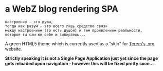 
# a WebZ blog rendering SPA

```
настроение - это душа,  
тогда как разум - это всего лишь средство связи  
между настроением (то есть душой) и тем проявлением реальности,  
которое ты сам же себе и выбираешь...
```

A green HTML5 theme which is currently used as a "skin" for [Terem's .org](http://www.terems.org/) website.

**Strictly speaking it is not a Single Page Application just yet since the page gets reloaded upon navigation - however this will be fixed pretty soon...**
